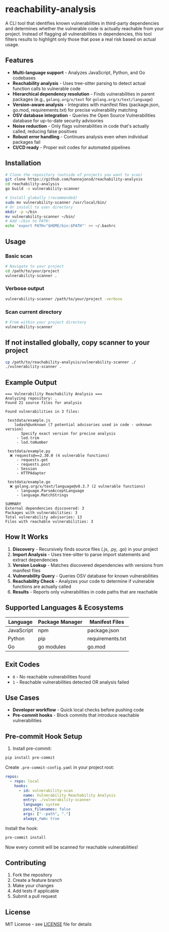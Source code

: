# reachability-analysis

A CLI tool that identifies known vulnerabilities in third-party dependencies and determines whether the vulnerable code is actually reachable from your project. Instead of flagging all vulnerabilities in dependencies, this tool filters results to highlight only those that pose a real risk based on actual usage.

## Features

- **Multi-language support** - Analyzes JavaScript, Python, and Go codebases
- **Reachability analysis** - Uses tree-sitter parsing to detect actual function calls to vulnerable code
- **Hierarchical dependency resolution** - Finds vulnerabilities in parent packages (e.g., `golang.org/x/text` for `golang.org/x/text/language`)
- **Version-aware analysis** - Integrates with manifest files (package.json, go.mod, requirements.txt) for precise vulnerability matching
- **OSV database integration** - Queries the Open Source Vulnerabilities database for up-to-date security advisories
- **Noise reduction** - Only flags vulnerabilities in code that's actually called, reducing false positives
- **Robust error handling** - Continues analysis even when individual packages fail
- **CI/CD ready** - Proper exit codes for automated pipelines

## Installation

```bash
# Clone the repository (outside of projects you want to scan)
git clone https://github.com/hannajonsd/reachability-analysis
cd reachability-analysis
go build -o vulnerability-scanner

# Install globally (recommended)
sudo mv vulnerability-scanner /usr/local/bin/
# Or install to user directory
mkdir -p ~/bin
mv vulnerability-scanner ~/bin/
# Add ~/bin to PATH: 
echo 'export PATH="$HOME/bin:$PATH"' >> ~/.bashrc
```

## Usage

### Basic scan
```bash
# Navigate to your project
cd /path/to/your/project
vulnerability-scanner .
```

### Verbose output
```bash
vulnerability-scanner /path/to/your/project -verbose
```

### Scan current directory
```bash
# From within your project directory
vulnerability-scanner
```

## If not installed globally, copy scanner to your project
```bash
cp /path/to/reachability-analysis/vulnerability-scanner ./
./vulnerability-scanner .
```

## Example Output

```
=== Vulnerability Reachability Analysis ===
Analyzing repository: .
Found 21 source files for analysis

Found vulnerabilities in 3 files:

 testdata/example.js
    lodash@unknown (7 potential advisories used in code - unknown version)
       Specify exact version for precise analysis
     - lod.trim
     - lod.toNumber

 testdata/example.py
  ❌ requests@==2.30.0 (4 vulnerable functions)
     - requests.get
     - requests.post
     - Session
     - HTTPAdapter

 testdata/example.go
  ❌ golang.org/x/text/language@v0.3.7 (2 vulnerable functions)
     - language.ParseAcceptLanguage
     - language.MatchStrings

SUMMARY
External dependencies discovered: 3
Packages with vulnerabilities: 3
Total vulnerability advisories: 13
Files with reachable vulnerabilities: 3
```

## How It Works

1. **Discovery** - Recursively finds source files (.js, .py, .go) in your project
2. **Import Analysis** - Uses tree-sitter to parse import statements and extract dependencies
3. **Version Lookup** - Matches discovered dependencies with versions from manifest files
4. **Vulnerability Query** - Queries OSV database for known vulnerabilities
5. **Reachability Check** - Analyzes your code to determine if vulnerable functions are actually called
6. **Results** - Reports only vulnerabilities in code paths that are reachable

## Supported Languages & Ecosystems

| Language   | Package Manager | Manifest Files |
|------------|----------------|----------------|
| JavaScript | npm            | package.json   |
| Python     | pip            | requirements.txt |
| Go         | go modules     | go.mod         |

## Exit Codes

- `0` - No reachable vulnerabilities found
- `1` - Reachable vulnerabilities detected OR analysis failed

## Use Cases

- **Developer workflow** - Quick local checks before pushing code
- **Pre-commit hooks** - Block commits that introduce reachable vulnerabilities

## Pre-commit Hook Setup

1. Install pre-commit:
```bash
pip install pre-commit
```

Create `.pre-commit-config.yaml` in your project root:

```yaml
repos:
  - repo: local
    hooks:
      - id: vulnerability-scan
        name: Vulnerability Reachability Analysis
        entry: ./vulnerability-scanner
        language: system
        pass_filenames: false
        args: ["--path", "."]
        always_run: true
```

Install the hook:
```bash
pre-commit install
```

Now every commit will be scanned for reachable vulnerabilities!

## Contributing

1. Fork the repository
2. Create a feature branch
3. Make your changes
4. Add tests if applicable
5. Submit a pull request

## License

MIT License - see [LICENSE](LICENSE) file for details